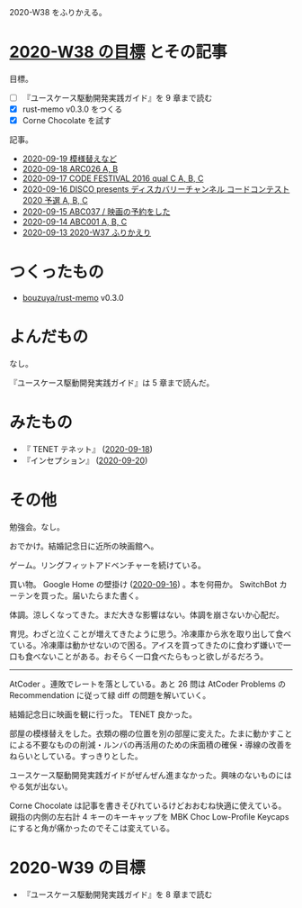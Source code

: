 2020-W38 をふりかえる。

# [2020-W38 の目標][2020-09-13] とその記事

目標。

- [ ] 『ユースケース駆動開発実践ガイド』を 9 章まで読む
- [x] rust-memo v0.3.0 をつくる
- [x] Corne Chocolate を試す

記事。

- [2020-09-19 模様替えなど][2020-09-19]
- [2020-09-18 ARC026 A, B][2020-09-18]
- [2020-09-17 CODE FESTIVAL 2016 qual C A, B, C][2020-09-17]
- [2020-09-16 DISCO presents ディスカバリーチャンネル コードコンテスト 2020 予選 A, B, C][2020-09-16]
- [2020-09-15 ABC037 / 映画の予約をした][2020-09-15]
- [2020-09-14 ABC001 A, B, C][2020-09-14]
- [2020-09-13 2020-W37 ふりかえり][2020-09-13]

# つくったもの

- [bouzuya/rust-memo][] v0.3.0

# よんだもの

なし。

『ユースケース駆動開発実践ガイド』は 5 章まで読んだ。

# みたもの

- 『 TENET テネット』 ([2020-09-18][])
- 『インセプション』 ([2020-09-20][])

# その他

勉強会。なし。

おでかけ。結婚記念日に近所の映画館へ。

ゲーム。リングフィットアドベンチャーを続けている。

買い物。 Google Home の壁掛け ([2020-09-16][]) 。本を何冊か。 SwitchBot カーテンを買った。届いたらまた書く。

体調。涼しくなってきた。まだ大きな影響はない。体調を崩さないか心配だ。

育児。わざと泣くことが増えてきたように思う。冷凍庫から氷を取り出して食べている。冷凍庫は動かせないので困る。アイスを買ってきたのに食わず嫌いで一口も食べないことがある。おそらく一口食べたらもっと欲しがるだろう。

---

AtCoder 。連敗でレートを落としている。あと 26 問は AtCoder Problems の Recommendation に従って緑 diff の問題を解いていく。

結婚記念日に映画を観に行った。 TENET 良かった。

部屋の模様替えをした。衣類の棚の位置を別の部屋に変えた。たまに動かすことによる不要なものの削減・ルンバの再活用のための床面積の確保・導線の改善をねらいとしている。すっきりとした。

ユースケース駆動開発実践ガイドがぜんぜん進まなかった。興味のないものにはやる気が出ない。

Corne Chocolate は記事を書きそびれているけどおおむね快適に使えている。親指の内側の左右計 4 キーのキーキャップを MBK Choc Low-Profile Keycaps にすると角が痛かったのでそこは変えている。

# 2020-W39 の目標

- 『ユースケース駆動開発実践ガイド』を 8 章まで読む

[2020-09-13]: https://blog.bouzuya.net/2020/09/13/
[2020-09-14]: https://blog.bouzuya.net/2020/09/14/
[2020-09-15]: https://blog.bouzuya.net/2020/09/15/
[2020-09-16]: https://blog.bouzuya.net/2020/09/16/
[2020-09-17]: https://blog.bouzuya.net/2020/09/17/
[2020-09-18]: https://blog.bouzuya.net/2020/09/18/
[2020-09-19]: https://blog.bouzuya.net/2020/09/19/
[2020-09-20]: https://blog.bouzuya.net/2020/09/20/
[bouzuya/rust-memo]: https://github.com/bouzuya/rust-memo
